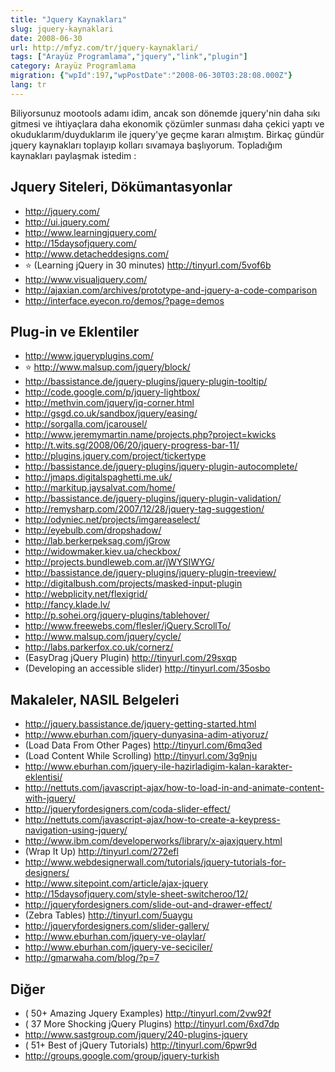 ```yaml
---
title: "Jquery Kaynakları"
slug: jquery-kaynaklari
date: 2008-06-30
url: http://mfyz.com/tr/jquery-kaynaklari/
tags: ["Arayüz Programlama","jquery","link","plugin"]
category: Arayüz Programlama
migration: {"wpId":197,"wpPostDate":"2008-06-30T03:28:08.000Z"}
lang: tr
---
```


Biliyorsunuz mootools adamı idim, ancak son dönemde jquery'nin daha sıkı gitmesi ve ihtiyaçlara daha ekonomik çözümler sunması daha çekici yaptı ve okuduklarım/duyduklarım ile jquery'ye geçme kararı almıştım. Birkaç gündür jquery kaynakları toplayıp kolları sıvamaya başlıyorum. Topladığım kaynakları paylaşmak istedim :

## Jquery Siteleri, Dökümantasyonlar

*   http://jquery.com/
*   http://ui.jquery.com/
*   http://www.learningjquery.com/
*   http://15daysofjquery.com/
*   http://www.detacheddesigns.com/
*   ⭐️ (Learning jQuery in 30 minutes) http://tinyurl.com/5vof6b
*   http://www.visualjquery.com/
*   http://ajaxian.com/archives/prototype-and-jquery-a-code-comparison
*   http://interface.eyecon.ro/demos/?page=demos

## Plug-in ve Eklentiler

*   http://www.jqueryplugins.com/
*   ⭐️ http://www.malsup.com/jquery/block/
*   http://bassistance.de/jquery-plugins/jquery-plugin-tooltip/
*   http://code.google.com/p/jquery-lightbox/
*   http://methvin.com/jquery/jq-corner.html
*   http://gsgd.co.uk/sandbox/jquery/easing/
*   http://sorgalla.com/jcarousel/
*   http://www.jeremymartin.name/projects.php?project=kwicks
*   http://t.wits.sg/2008/06/20/jquery-progress-bar-11/
*   http://plugins.jquery.com/project/tickertype
*   http://bassistance.de/jquery-plugins/jquery-plugin-autocomplete/
*   http://jmaps.digitalspaghetti.me.uk/
*   http://markitup.jaysalvat.com/home/
*   http://bassistance.de/jquery-plugins/jquery-plugin-validation/
*   http://remysharp.com/2007/12/28/jquery-tag-suggestion/
*   http://odyniec.net/projects/imgareaselect/
*   http://eyebulb.com/dropshadow/
*   http://lab.berkerpeksag.com/jGrow
*   http://widowmaker.kiev.ua/checkbox/
*   http://projects.bundleweb.com.ar/jWYSIWYG/
*   http://bassistance.de/jquery-plugins/jquery-plugin-treeview/
*   http://digitalbush.com/projects/masked-input-plugin
*   http://webplicity.net/flexigrid/
*   http://fancy.klade.lv/
*   http://p.sohei.org/jquery-plugins/tablehover/
*   http://www.freewebs.com/flesler/jQuery.ScrollTo/
*   http://www.malsup.com/jquery/cycle/
*   http://labs.parkerfox.co.uk/cornerz/
*   (EasyDrag jQuery Plugin) http://tinyurl.com/29sxqp
*   (Developing an accessible slider) http://tinyurl.com/35osbo

## Makaleler, NASIL Belgeleri

*   http://jquery.bassistance.de/jquery-getting-started.html
*   http://www.eburhan.com/jquery-dunyasina-adim-atiyoruz/
*   (Load Data From Other Pages) http://tinyurl.com/6mq3ed
*   (Load Content While Scrolling) http://tinyurl.com/3g9nju
*   http://www.eburhan.com/jquery-ile-hazirladigim-kalan-karakter-eklentisi/
*   http://nettuts.com/javascript-ajax/how-to-load-in-and-animate-content-with-jquery/
*   http://jqueryfordesigners.com/coda-slider-effect/
*   http://nettuts.com/javascript-ajax/how-to-create-a-keypress-navigation-using-jquery/
*   http://www.ibm.com/developerworks/library/x-ajaxjquery.html
*   (Wrap It Up) http://tinyurl.com/272efl
*   http://www.webdesignerwall.com/tutorials/jquery-tutorials-for-designers/
*   http://www.sitepoint.com/article/ajax-jquery
*   http://15daysofjquery.com/style-sheet-switcheroo/12/
*   http://jqueryfordesigners.com/slide-out-and-drawer-effect/
*   (Zebra Tables) http://tinyurl.com/5uaygu
*   http://jqueryfordesigners.com/slider-gallery/
*   http://www.eburhan.com/jquery-ve-olaylar/
*   http://www.eburhan.com/jquery-ve-seciciler/
*   http://gmarwaha.com/blog/?p=7

## Diğer

*   ( 50+ Amazing Jquery Examples) http://tinyurl.com/2vw92f
*   ( 37 More Shocking jQuery Plugins) http://tinyurl.com/6xd7dp
*   http://www.sastgroup.com/jquery/240-plugins-jquery
*   ( 51+ Best of jQuery Tutorials) http://tinyurl.com/6pwr9d
*   http://groups.google.com/group/jquery-turkish